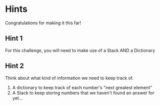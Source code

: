 # Hints
Congratulations for making it this far!

## Hint 1
For this challenge, you will need to make use of a Stack AND a Dictionary

## Hint 2
Think about what kind of information we need to keep track of.

1. A dictionary to keep track of each number's "next greatest element"
2. A Stack to keep storing numbers that we haven't found an answer for yet...
